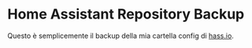# Home Assistant Repository Backup

Questo è semplicemente il backup della mia cartella config di [hass.io](https://www.home-assistant.io).
